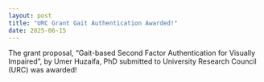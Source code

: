 ```yaml
---
layout: post
title: "URC Grant Gait Authentication Awarded!"
date: 2025-06-15
---
```


The grant proposal, “Gait-based Second Factor Authentication for Visually Impaired”, by Umer Huzaifa, PhD submitted to University Research Council (URC) was awarded!